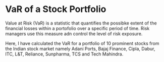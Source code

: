 # VaR of a Stock Portfolio

Value at Risk (VaR) is a statistic that quantifies the possibke extent of the financial losses within a portofolio over a specific period of time. Risk managers use this measure adn control the level of risk exposure.


Here, I have calculated the VaR for a portfolio of 10 prominent stocks from the Indian stock market namely Adani Ports, Bajaj Finance, Cipla, Dabur, ITC, L&T, Reliance, Sunpharma, TCS and Tech Mahindra.
